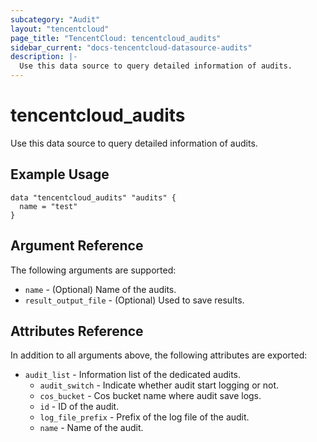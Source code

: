 ```yaml
---
subcategory: "Audit"
layout: "tencentcloud"
page_title: "TencentCloud: tencentcloud_audits"
sidebar_current: "docs-tencentcloud-datasource-audits"
description: |-
  Use this data source to query detailed information of audits.
---
```


# tencentcloud_audits

Use this data source to query detailed information of audits.

## Example Usage

```hcl
data "tencentcloud_audits" "audits" {
  name = "test"
}
```

## Argument Reference

The following arguments are supported:

* `name` - (Optional) Name of the audits.
* `result_output_file` - (Optional) Used to save results.

## Attributes Reference

In addition to all arguments above, the following attributes are exported:

* `audit_list` - Information list of the dedicated audits.
  * `audit_switch` - Indicate whether audit start logging or not.
  * `cos_bucket` - Cos bucket name where audit save logs.
  * `id` - ID of the audit.
  * `log_file_prefix` - Prefix of the log file of the audit.
  * `name` - Name of the audit.


